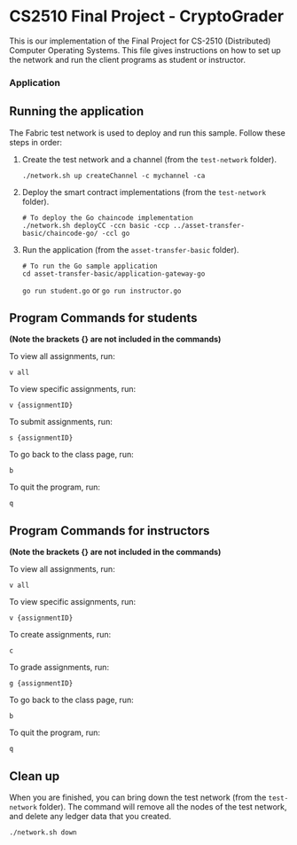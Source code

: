 # CS2510 Final Project - CryptoGrader

This is our implementation of the Final Project for CS-2510 (Distributed) Computer Operating Systems. This file gives instructions on how to set up the network and run the client programs as student or instructor.

### Application

## Running the application

The Fabric test network is used to deploy and run this sample. Follow these steps in order:

1. Create the test network and a channel (from the `test-network` folder).
   ```
   ./network.sh up createChannel -c mychannel -ca
   ```

1. Deploy the smart contract implementations (from the `test-network` folder).
   ```
   # To deploy the Go chaincode implementation
   ./network.sh deployCC -ccn basic -ccp ../asset-transfer-basic/chaincode-go/ -ccl go
   ```

1. Run the application (from the `asset-transfer-basic` folder).
   ```
   # To run the Go sample application
   cd asset-transfer-basic/application-gateway-go
   ```
   
   `go run student.go` or `go run instructor.go`

## Program Commands for students
**(Note the brackets {} are not included in the commands)**

To view all assignments, run:

`v all`

To view specific assignments, run:

`v {assignmentID}`

To submit assignments, run:

`s {assignmentID}`

To go back to the class page, run:

`b`

To quit the program, run:

`q`

## Program Commands for instructors
**(Note the brackets {} are not included in the commands)**

To view all assignments, run:

`v all`

To view specific assignments, run:

`v {assignmentID}`

To create assignments, run:

`c`

To grade assignments, run:

`g {assignmentID}`

To go back to the class page, run:

`b`

To quit the program, run:

`q`

## Clean up

When you are finished, you can bring down the test network (from the `test-network` folder). The command will remove all the nodes of the test network, and delete any ledger data that you created.

```
./network.sh down
```
